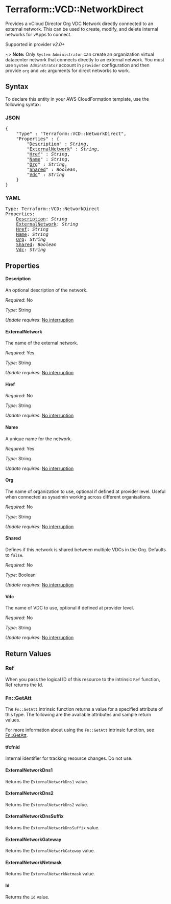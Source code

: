 # Terraform::VCD::NetworkDirect

Provides a vCloud Director Org VDC Network directly connected to an external network. This can be used to create,
modify, and delete internal networks for vApps to connect.

Supported in provider *v2.0+*

~> **Note:** Only `System Administrator` can create an organization virtual datacenter network that connects
directly to an external network. You must use `System Adminstrator` account in `provider` configuration
and then provide `org` and `vdc` arguments for direct networks to work.

## Syntax

To declare this entity in your AWS CloudFormation template, use the following syntax:

### JSON

<pre>
{
    "Type" : "Terraform::VCD::NetworkDirect",
    "Properties" : {
        "<a href="#description" title="Description">Description</a>" : <i>String</i>,
        "<a href="#externalnetwork" title="ExternalNetwork">ExternalNetwork</a>" : <i>String</i>,
        "<a href="#href" title="Href">Href</a>" : <i>String</i>,
        "<a href="#name" title="Name">Name</a>" : <i>String</i>,
        "<a href="#org" title="Org">Org</a>" : <i>String</i>,
        "<a href="#shared" title="Shared">Shared</a>" : <i>Boolean</i>,
        "<a href="#vdc" title="Vdc">Vdc</a>" : <i>String</i>
    }
}
</pre>

### YAML

<pre>
Type: Terraform::VCD::NetworkDirect
Properties:
    <a href="#description" title="Description">Description</a>: <i>String</i>
    <a href="#externalnetwork" title="ExternalNetwork">ExternalNetwork</a>: <i>String</i>
    <a href="#href" title="Href">Href</a>: <i>String</i>
    <a href="#name" title="Name">Name</a>: <i>String</i>
    <a href="#org" title="Org">Org</a>: <i>String</i>
    <a href="#shared" title="Shared">Shared</a>: <i>Boolean</i>
    <a href="#vdc" title="Vdc">Vdc</a>: <i>String</i>
</pre>

## Properties

#### Description

An optional description of the network.

_Required_: No

_Type_: String

_Update requires_: [No interruption](https://docs.aws.amazon.com/AWSCloudFormation/latest/UserGuide/using-cfn-updating-stacks-update-behaviors.html#update-no-interrupt)

#### ExternalNetwork

The name of the external network.

_Required_: Yes

_Type_: String

_Update requires_: [No interruption](https://docs.aws.amazon.com/AWSCloudFormation/latest/UserGuide/using-cfn-updating-stacks-update-behaviors.html#update-no-interrupt)

#### Href

_Required_: No

_Type_: String

_Update requires_: [No interruption](https://docs.aws.amazon.com/AWSCloudFormation/latest/UserGuide/using-cfn-updating-stacks-update-behaviors.html#update-no-interrupt)

#### Name

A unique name for the network.

_Required_: Yes

_Type_: String

_Update requires_: [No interruption](https://docs.aws.amazon.com/AWSCloudFormation/latest/UserGuide/using-cfn-updating-stacks-update-behaviors.html#update-no-interrupt)

#### Org

The name of organization to use, optional if defined at provider level. Useful when
connected as sysadmin working across different organisations.

_Required_: No

_Type_: String

_Update requires_: [No interruption](https://docs.aws.amazon.com/AWSCloudFormation/latest/UserGuide/using-cfn-updating-stacks-update-behaviors.html#update-no-interrupt)

#### Shared

Defines if this network is shared between multiple VDCs
in the Org.  Defaults to `false`.

_Required_: No

_Type_: Boolean

_Update requires_: [No interruption](https://docs.aws.amazon.com/AWSCloudFormation/latest/UserGuide/using-cfn-updating-stacks-update-behaviors.html#update-no-interrupt)

#### Vdc

The name of VDC to use, optional if defined at provider level.

_Required_: No

_Type_: String

_Update requires_: [No interruption](https://docs.aws.amazon.com/AWSCloudFormation/latest/UserGuide/using-cfn-updating-stacks-update-behaviors.html#update-no-interrupt)

## Return Values

### Ref

When you pass the logical ID of this resource to the intrinsic `Ref` function, Ref returns the Id.

### Fn::GetAtt

The `Fn::GetAtt` intrinsic function returns a value for a specified attribute of this type. The following are the available attributes and sample return values.

For more information about using the `Fn::GetAtt` intrinsic function, see [Fn::GetAtt](https://docs.aws.amazon.com/AWSCloudFormation/latest/UserGuide/intrinsic-function-reference-getatt.html).

#### tfcfnid

Internal identifier for tracking resource changes. Do not use.

#### ExternalNetworkDns1

Returns the <code>ExternalNetworkDns1</code> value.

#### ExternalNetworkDns2

Returns the <code>ExternalNetworkDns2</code> value.

#### ExternalNetworkDnsSuffix

Returns the <code>ExternalNetworkDnsSuffix</code> value.

#### ExternalNetworkGateway

Returns the <code>ExternalNetworkGateway</code> value.

#### ExternalNetworkNetmask

Returns the <code>ExternalNetworkNetmask</code> value.

#### Id

Returns the <code>Id</code> value.

